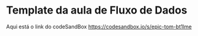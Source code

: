 # Template da aula de Fluxo de Dados

Aqui está o link do codeSandBox 
https://codesandbox.io/s/epic-tom-bt1lme
